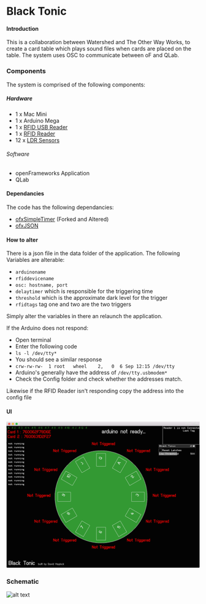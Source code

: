 Black Tonic
===

#### Introduction

This is a collaboration between Watershed and The Other Way Works, to create a card table which plays sound files when cards are placed on the table. The system uses OSC to communicate between oF and QLab.
### Components
The system is comprised of the following components:

##### Hardware
* 1 x Mac Mini
* 1 x Arduino Mega
* 1 x [RFID USB Reader](https://www.coolcomponents.co.uk/rfid-usb-reader.html?gclid=Cj0KEQjwyK-vBRCp4cymxermx-EBEiQATOQgh4K8bH5pXxSo0pucvdKxIaLxiuDYaz_oSJ8dV2An9VUaAgcc8P8HAQ)
* 1 x [RFID Reader](https://www.coolcomponents.co.uk/rfid-reader-id-20-125-khz.html)
* 12 x [LDR Sensors](http://oomlout.co.uk/collections/extra-pieces/products/photo-resistor-x5)

###### Software
* openFrameworks Application
* QLab

#### Dependancies

The code has the following dependancies:
* [ofxSimpleTimer](https://github.com/DHaylock/ofxSimpleTimer) (Forked and Altered)
* [ofxJSON](https://github.com/jefftimesten/ofxJSON)

#### How to alter
There is a json file in the data folder of the application.
The following Variables are alterable:
* ```arduinoname```
* ```rfiddevicename```
* ```osc: hostname, port```
* ```delaytimer``` which is responsible for the triggering time
* ```threshold``` which is the approximate dark level for the trigger
* ```rfidtags``` tag one and two are the two triggers

Simply alter the variables in there an relaunch the application.

If the Arduino does not respond:
* Open terminal
* Enter the following code
* ``` ls -l /dev/tty* ```
* You should see a similar response
* ``` crw-rw-rw-  1 root   wheel    2,   0  6 Sep 12:15 /dev/tty ```
* Arduino's generally have the address of ```/dev/tty.usbmodem*```
* Check the Config folder and check whether the addresses match.

Likewise if the RFID Reader isn't responding copy the address into the config file

#### UI
![alt text](UI.png "UI")

### Schematic
![alt text](BlackTonicWiring_schem.png,"BlackTonicWiring_schem")
